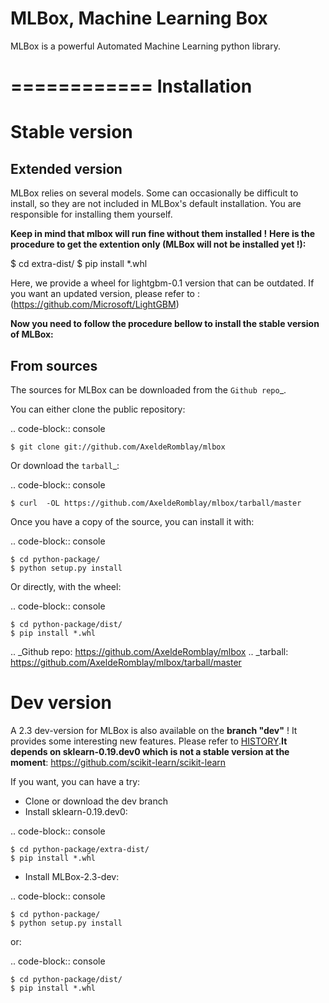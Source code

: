 MLBox, Machine Learning Box
===========================

MLBox is a powerful Automated Machine Learning python library. 


============
Installation
============



Stable version
==============


Extended version
----------------

MLBox relies on several models. Some can occasionally be difficult to install, so they are not included in MLBox's default installation. You are responsible for installing them yourself. 

__Keep in mind that mlbox will run fine without them installed !__
__Here is the procedure to get the extention only (MLBox will not be installed yet !):__

$ cd extra-dist/
$ pip install *.whl

Here, we provide a wheel for lightgbm-0.1 version that can be outdated. If you want an updated version, please refer to : (https://github.com/Microsoft/LightGBM)
 
__Now you need to follow the procedure bellow to install the stable version of MLBox:__


From sources
------------

The sources for MLBox can be downloaded from the `Github repo`_.

You can either clone the public repository:

.. code-block:: console

    $ git clone git://github.com/AxeldeRomblay/mlbox

Or download the `tarball`_:

.. code-block:: console

    $ curl  -OL https://github.com/AxeldeRomblay/mlbox/tarball/master


Once you have a copy of the source, you can install it with:

.. code-block:: console

    $ cd python-package/
    $ python setup.py install

Or directly, with the wheel:

.. code-block:: console

    $ cd python-package/dist/
    $ pip install *.whl


.. _Github repo: https://github.com/AxeldeRomblay/mlbox
.. _tarball: https://github.com/AxeldeRomblay/mlbox/tarball/master



Dev version
===========


A 2.3 dev-version for MLBox is also available on the __branch "dev"__ ! It provides some interesting new features. Please refer to [HISTORY](https://github.com/AxeldeRomblay/MLBox/blob/master/HISTORY.rst).__It depends on sklearn-0.19.dev0 which is not a stable version at the moment__: https://github.com/scikit-learn/scikit-learn

If you want, you can have a try: 

* Clone or download the dev branch
* Install sklearn-0.19.dev0: 

.. code-block:: console

    $ cd python-package/extra-dist/
    $ pip install *.whl

* Install MLBox-2.3-dev: 

.. code-block:: console

    $ cd python-package/
    $ python setup.py install 

or:

.. code-block:: console

    $ cd python-package/dist/
    $ pip install *.whl



